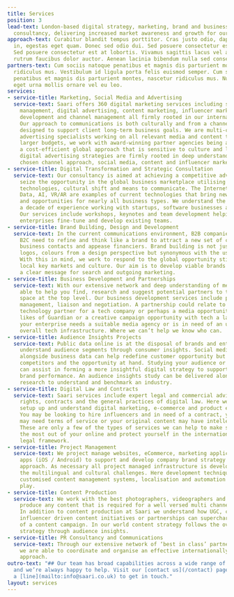 ```yaml
---
title: Services
position: 3
lead-text: London-based digital strategy, marketing, brand and business development
  consultancy, delivering increased market awareness and growth for our clients.
approach-text: Curabitur blandit tempus porttitor. Cras justo odio, dapibus ac facilisis
  in, egestas eget quam. Donec sed odio dui. Sed posuere consectetur est at lobortis.
  Sed posuere consectetur est at lobortis. Vivamus sagittis lacus vel augue laoreet
  rutrum faucibus dolor auctor. Aenean lacinia bibendum nulla sed consectetur.
partners-text: Cum sociis natoque penatibus et magnis dis parturient montes, nascetur
  ridiculus mus. Vestibulum id ligula porta felis euismod semper. Cum sociis natoque
  penatibus et magnis dis parturient montes, nascetur ridiculus mus. Nullam quis risus
  eget urna mollis ornare vel eu leo.
services:
- service-title: Marketing, Social Media and Advertising
  service-text: Saari offers 360 digital marketing services including social media
    management, digital advertising, content marketing, influencer marketing, audience
    development and channel management all firmly rooted in our international dna.
    Our approach to communications is both culturally and from a channel perspective
    designed to support client long-term business goals. We are multi-channel digital
    advertising specialists working on all relevant media and content types. With
    larger budgets, we work with award-winning partner agencies being able to deliver
    a cost-efficient global approach that is sensitive to culture and language. Our
    digital advertising strategies are firmly rooted in deep understanding of SEO,
    chosen channel approach, social media, content and influencer marketing techniques.
- service-title: Digital Transformation and Strategic Consultation
  service-text: Our consultancy is aimed at achieving a competitive advantage and
    seize the opportunity in the global business marketplace utilising relevant digital
    technologies, cultural shift and means to communicate. The Internet of Things,
    Data, AI, VR/AR are examples of current technologies that bring new challenges
    and opportunities for nearly all business types. We understand the 360 with over
    a decade of experience working with startups, software businesses and brands.
    Our services include workshops, keynotes and team development helping brands and
    enterprises fine-tune and develop existing teams.
- service-title: Brand Building, Design and Development
  service-text: In the current communications environment, B2B companies alongside
    B2C need to refine and think like a brand to attract a new set of customers, buyers,
    business contacts and appease financiers. Brand building is not just the typography,
    logos, colours from a design perspective but synonymous with the user experience.
    With this in mind, we work to respond to the global opportunity still appreciating
    local key markets and culture. Our aim is to develop viable brands that deliver
    a clear message for search and outgoing marketing.
- service-title: Business Development and Partnerships
  service-text: With our extensive network and deep understanding of media, we are
    able to help you find, research and suggest potential partners to tackle this
    space at the top level. Our business development services include partnerships
    management, liaison and negotiation. A partnership could relate to finding a suitable
    technology partner for a tech company or perhaps a media opportunity with the
    likes of Guardian or a creative campaign opportunity with tech a la Spotify. Perhaps
    your enterprise needs a suitable media agency or is in need of an update to the
    overall tech infrastructure. Where we can’t help we know who can.
- service-title: Audience Insights Projects
  service-text: Public data online is at the disposal of brands and enterprises to
    understand audience segments through consumer insights. Social media insights
    alongside business data can help redefine customer opportunity but also study
    competitors and the opportunity at hand. Studying your audience or business segment
    can assist in forming a more insightful digital strategy to support sales and
    brand performance. An audience insights study can be delivered alongside wider
    research to understand and benchmark an industry.
- service-title: Digital Law and Contracts
  service-text: Saari services include expert legal and commercial advice in digital
    rights, contracts and the general practices of digital law. Here we know how to
    setup up and understand digital marketing, e-commerce and product environments.
    You may be looking to hire influencers and in need of a contract, your web environment
    may need terms of service or your original content may have intellectual property.
    These are only a few of the types of services we can help to make sure you make
    the most out of your online and protect yourself in the internationally complex
    legal framework.
- service-title: Project Management
  service-text: We project manage websites, eCommerce, marketing applications, cross-platform
    apps (iOS / Android) to support and develop company brand strategy and business
    approach. As necessary all project managed infrastructure is developed to match
    the multilingual and cultural challenges. Here development techniques such as
    customised content management systems, localisation and automation can come into
    play.
- service-title: Content Production
  service-text: We work with the best photographers, videographers and animators to
    produce any content that is required for a well versed multi channel campaign.
    In addition to content production at Saari we understand how UGC, crowdfunding,
    influencer driven content initiatives or partnerships can supercharge the delivery
    of a content campaign. In our world content strategy follows the overall brand
    strategy through audience insights.
- service-title: PR Consultancy and Communications
  service-text: Through our extensive network of ‘best in class’ partner companies,
    we are able to coordinate and organise an effective internationally focussed communications
    approach.
outro-text: "## Our team has broad capabilities across a wide range of industries
  and we’re always happy to help. Visit our [contact us](/contact) page or drop us
  a [line](mailto:info@saari.co.uk) to get in touch."
layout: services
---
```


